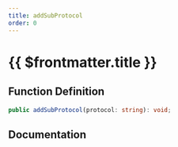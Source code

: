 ```yaml
---
title: addSubProtocol
order: 0
---
```


# {{ $frontmatter.title }}

## Function Definition

```ts
public addSubProtocol(protocol: string): void;
```

## Documentation

<!--@include: ./parts/addSubProtocol.md-->
